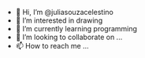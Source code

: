 - 👋 Hi, I’m @juliasouzacelestino
- 👀 I’m interested in drawing
- 🌱 I’m currently learning programming
- 💞️ I’m looking to collaborate on ...
- 📫 How to reach me ...

<!---
juliasouzacelestino/juliasouzacelestino is a ✨ special ✨ repository because its `README.md` (this file) appears on your GitHub profile.
You can click the Preview link to take a look at your changes.
--->
